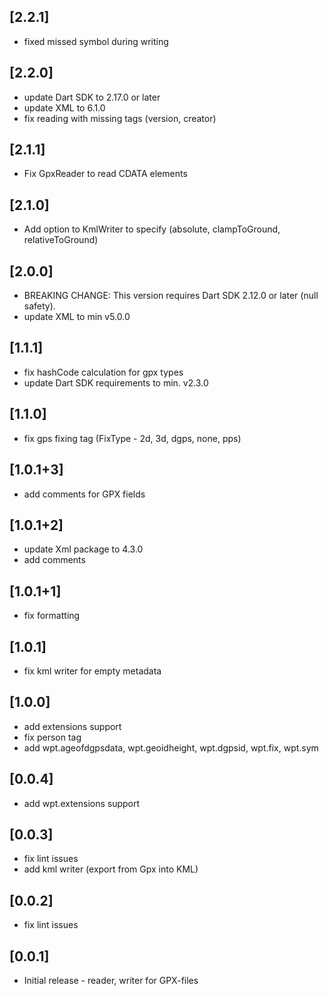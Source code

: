 ## [2.2.1]

* fixed missed symbol during writing

## [2.2.0]

* update Dart SDK to 2.17.0 or later
* update XML to 6.1.0
* fix reading with missing tags (version, creator)

## [2.1.1]

* Fix GpxReader to read CDATA elements

## [2.1.0]

* Add option to KmlWriter to specify <altitudeMode> (absolute, clampToGround, relativeToGround)

## [2.0.0]

* BREAKING CHANGE: This version requires Dart SDK 2.12.0 or later (null safety).
* update XML to min v5.0.0

## [1.1.1]

* fix hashCode calculation for gpx types
* update Dart SDK requirements to min. v2.3.0

## [1.1.0]

* fix gps fixing tag (FixType - 2d, 3d, dgps, none, pps)

## [1.0.1+3]

* add comments for GPX fields

## [1.0.1+2]

* update Xml package to 4.3.0
* add comments

## [1.0.1+1]

* fix formatting

## [1.0.1]

* fix kml writer for empty metadata

## [1.0.0]

* add extensions support
* fix person tag
* add wpt.ageofdgpsdata, wpt.geoidheight, wpt.dgpsid, wpt.fix, wpt.sym

## [0.0.4]

* add wpt.extensions support

## [0.0.3]

* fix lint issues
* add kml writer (export from Gpx into KML)

## [0.0.2]

* fix lint issues

## [0.0.1]

* Initial release - reader, writer for GPX-files
